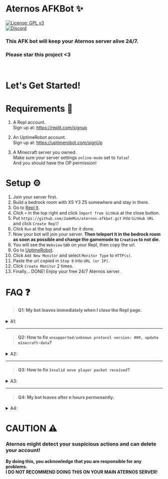 # Aternos AFKBot ✨  
[![License: GPL v3](https://img.shields.io/badge/License-GPLv3-blue.svg)](/LICENSE)  
<a href="https://discord.gg/44WtDkgxyk">
	<img src="https://img.shields.io/badge/discord-%2324292e.svg?&style=for-the-badge&logo=discord&logoColor=white" alt="Discord"/>
</a>



<!--## `01/17/2023`, Now using Repl because Heroku isn't free anymore.-->
### This AFK bot will keep your Aternos server alive 24/7.
<!--### If you having any problems or errors, please let me know by creating an Issue.-->
### Please star this project <3
<br/>



# Let's Get Started!
# Requirements 🎒
1. A Repl account.  
	Sign up at: https://replit.com/signup

2. An UptimeRobot account.  
	Sign up at: https://uptimerobot.com/signUp

3. A Minecraft server you owned.  
	Make sure your server settings ``online-mode`` set to ``false``!  
	And you should have the OP permission!



# Setup ⚙
1. Join your server first.
2. Build a bedrock room with X5 Y3 Z5 somewhere and stay in there.
3. Go to [Repl It](https://replit.com/).
4. Click `+` in the top right and click `Import from GitHub` at the close button.
5. Put `https://github.com/JadeMin/aternos-afkbot.git` into `GitHub URL` and click `Create Repl`!
6. Click `Run` at the top and wait for it done.
7. Now your bot will join your server. **Then teleport it in the bedrock room as soon as possible and change the gamemode to `Creative` to not die.**
8. You will see the `Webview` tab on your Repl, then copy the url.
10. Go to [UptimeRobot](https://uptimerobot.com/dashboard).
11. Click `Add New Monitor` and select `Monitor Type` to `HTTP(s)`.
12. Paste the url copied in `Step 8` into `URL (or IP)`.
13. Click `Create Monitor` 2 times.
14. Finally... DONE! Enjoy your free 24/7 Aternos server.



# FAQ ❓
> #### Q1: My bot leaves immediately when I close the Repl page.
<details><summary>A1:</summary>

Repl projects are automatically turned off by closing it or inactive in every 5 minutes.  
And UptimeRobot trying to wake it up in every 5 minutes so you can just leave it even if not working for a while.
</details>

<hr/>

> #### Q2: How to fix `unsupported/unknown protocol version: ###, update minecraft-data`?
<details><summary>A2:</summary>

This project is using the mineflayer module and it may not supported on your Minecraft server version **yet**.  
I'm trying to periodically check for updates so please be patient.
</details>

<hr/>

> #### Q3: How to fix `Invalid move player packet received`?
<details><summary>A3:</summary>

It seems your bot escaped from your bedrock room so it's in invalid pos or moving to it.  
First you have to wipe the bot's playerdata in your server. 
1. Go to your Aternos server management page.
2. click `Files` in the left section.
3. Delete the `world/playerdata/<UUID>.dat` file and `<the same>.dat_old` file that points the bot username.

**After it, lock the bot immediately as soon as possible!**  
**And change the bot's gamemode to `Creative` to not die.**
</details>

<hr/>

> #### Q4: My bot leaves after n hours permenantly.
<details><summary>A4:</summary>

I'm not sure but Aternos added a feature to their servers that **auto-ban players who playing too long.**  
So just unban it if banned.
</details>



# CAUTION ⚠
### Aternos might detect your suspicious actions and can delete your account!  
**By doing this, you acknowledge that you are responsible for any problems.**  
**I DO NOT RECOMMEND DOING THIS ON YOUR MAIN ATERNOS SERVER!**